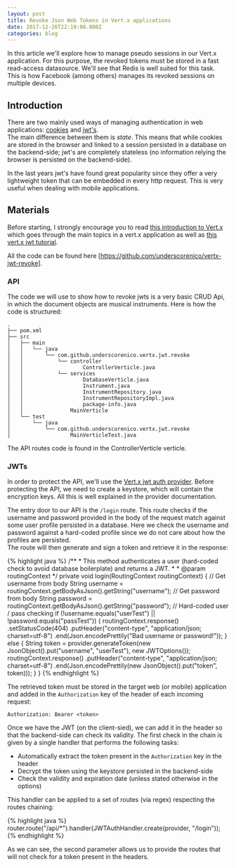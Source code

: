 ```yaml
---
layout: post
title: Revoke Json Web Tokens in Vert.x applications
date: 2017-12-26T22:19:00.000Z
categories: blog
---
```


In this article we'll explore how to manage pseudo sessions in our Vert.x application. For this purpose, the revoked tokens must be stored in a fast read-access datasource. We'll see that Redis is well suited for this task.
<br>This is how Facebook (among others) manages its revoked sessions on multiple devices. 

## Introduction

There are two mainly used ways of managing authentication in web applications: [cookies][cookies-url] and [jwt's][jwt-url].
<br>The main difference between them is *state*. This means that while cookies are stored in the browser and linked to a 
session persisted in a database on the backend-side; jwt's are completely stateless (no information relying the browser 
is persisted on the backend-side).

In the last years jwt's have found great popularity since they offer a very lightweight token that can be embedded in 
every http request. This is very useful when dealing with mobile applications.

## Materials

Before starting, I strongly encourage you to read [this introduction to Vert.x][introvertx-url] which goes through the main
topics in a vert.x application as well as [this vert.x jwt tutorial][vertxjwt-url].

All the code can be found here [https://github.com/underscorenico/vertx-jwt-revoke].

### API

The code we will use to show how to revoke jwts is a very basic CRUD Api, in which the document objects are musical instruments.
Here is how the code is structured:

    .
    ├── pom.xml
    ├── src
    │   ├── main
    │   │   └── java
    │   │       └── com.github.underscorenico.vertx.jwt.revoke
    │   │           └── controller
    │   │                   ControllerVerticle.java
    │   │           └── services
    │   │                   DatabaseVerticle.java
    │   │                   Instrument.java
    │   │                   InstrumentRepository.java
    │   │                   InstrumentRepositoryImpl.java
    │   │                   package-info.java
    │   │               MainVerticle
    │   └── test
    │       └── java
    │           └── com.github.underscorenico.vertx.jwt.revoke
    │                   MainVerticleTest.java
    
The API routes code is found in the ControllerVerticle verticle.

### JWTs

In order to protect the API, we'll use the [Vert.x jwt auth provider][vertxjwt-url]. Before protecting the API, we need
to create a keystore, which will contain the encryption keys. All this is well explained in the provider documentation.

The entry door to our API is the ```/login``` route. This route checks if the username and password provided in the body
of the request match against some user profile persisted in a database. Here we check the username and password against 
a hard-coded profile since we do not care about how the profiles are persisted.
<br> The route will then generate and sign a token and retrieve it in the response:

{% highlight java %} 
   /**
    * This method authenticates a user (hard-coded check to avoid database boilerplate) and returns a JWT.
    *
    * @param routingContext
    */
   private void login(RoutingContext routingContext) {
     // Get username from body
     String username = routingContext.getBodyAsJson().getString("username");
     // Get password from body
     String password = routingContext.getBodyAsJson().getString("password");
     // Hard-coded user / pass checking
     if (!username.equals("userTest") || !password.equals("passTest")) {
       routingContext.response()
         .setStatusCode(404)
         .putHeader("content-type", "application/json; charset=utf-8")
         .end(Json.encodePrettily("Bad username or password!"));
     } else {
       String token = provider.generateToken(new JsonObject().put("username", "userTest"), new JWTOptions());
       routingContext.response()
         .putHeader("content-type", "application/json; charset=utf-8")
         .end(Json.encodePrettily(new JsonObject().put("token", token)));
     }
   }
{% endhighlight %}

The retrieved token must be stored in the target web (or mobile) application and added in the ```Authorization``` 
key of the header of each incoming request:    

    Authorization: Bearer <token>

Once we have the JWT (on the client-sied), we can add it in the header so that the backend-side can check its validity.
The first check in the chain is given by a single handler that performs the following tasks:
* Automatically extract the token present in the ```Authorization``` key in the header
* Decrypt the token using the keystore persisted in the backend-side
* Check the validity and expiration date (unless stated otherwise in the options)

This handler can be applied to a set of routes (via regex) respecting the routes chaining:

{% highlight java %}
    router.route("/api/*").handler(JWTAuthHandler.create(provider, "/login"));
{% endhighlight %}

As we can see, the second parameter allows us to provide the routes that will not check for a token present in the headers.

[cookies-url]: https://en.wikipedia.org/wiki/HTTP_cookie
[jwt-url]: https://jwt.io/
[introvertx-url]: http://vertx.io/blog/posts/introduction-to-vertx.html
[vertxjwt-url]: http://vertx.io/docs/vertx-auth-jwt/java/

